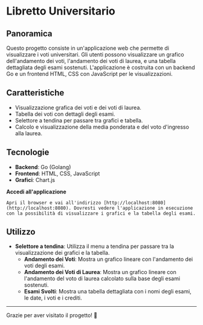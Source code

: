 # Libretto Universitario

## Panoramica

Questo progetto consiste in un'applicazione web che permette di visualizzare i voti universitari. 
Gli utenti possono visualizzare un grafico dell'andamento dei voti, l'andamento dei voti di laurea, e una tabella dettagliata degli esami sostenuti. 
L'applicazione è costruita con un backend Go e un frontend HTML, CSS con JavaScript per le visualizzazioni.

## Caratteristiche

- Visualizzazione grafica dei voti e dei voti di laurea.
- Tabella dei voti con dettagli degli esami.
- Selettore a tendina per passare tra grafici e tabella.
- Calcolo e visualizzazione della media ponderata e del voto d'ingresso alla laurea.

## Tecnologie

- **Backend**: Go (Golang)
- **Frontend**: HTML, CSS, JavaScript
- **Grafici**: Chart.js


 **Accedi all'applicazione**

    Apri il browser e vai all'indirizzo [http://localhost:8080](http://localhost:8080). Dovresti vedere l'applicazione in esecuzione con la possibilità di visualizzare i grafici e la tabella degli esami.

## Utilizzo

- **Selettore a tendina**: Utilizza il menu a tendina per passare tra la visualizzazione dei grafici e la tabella.
  - **Andamento dei Voti**: Mostra un grafico lineare con l'andamento dei voti degli esami.
  - **Andamento dei Voti di Laurea**: Mostra un grafico lineare con l'andamento del voto di laurea calcolato sulla base degli esami sostenuti.
  - **Esami Svolti**: Mostra una tabella dettagliata con i nomi degli esami, le date, i voti e i crediti.

---

Grazie per aver visitato il progetto! 🎉
